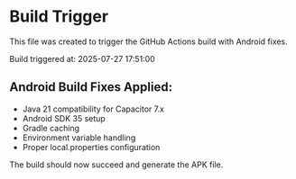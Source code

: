# Build Trigger

This file was created to trigger the GitHub Actions build with Android fixes.

Build triggered at: 2025-07-27 17:51:00

## Android Build Fixes Applied:
- Java 21 compatibility for Capacitor 7.x  
- Android SDK 35 setup
- Gradle caching
- Environment variable handling
- Proper local.properties configuration

The build should now succeed and generate the APK file.